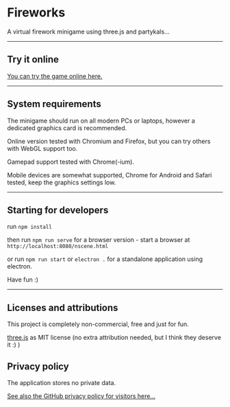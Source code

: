 # Fireworks

A virtual firework minigame using three.js and partykals...

---

## Try it online

[You can try the game online here.](https://goeroeg.github.io/fireworks/fireworks.html)

---

## System requirements

The minigame should run on all modern PCs or laptops, however a dedicated graphics card is recommended.

Online version tested with Chromium and Firefox, but you can try others with WebGL support too.

Gamepad support tested with Chrome(-ium).

Mobile devices are somewhat supported, Chrome for Android and Safari tested, keep the graphics settings low.

---

## Starting for developers

run ```npm install```

then run ```npm run serve``` for a browser version - start a browser at ```http://localhost:8080/nscene.html```

or run ```npm run start``` or ```electron .``` for a standalone application using electron.

Have fun :)

---

## Licenses and attributions

This project is completely non-commercial, free and just for fun.

[three.js](https://threejs.org/) as MIT license (no extra attribution needed, but I think they deserve it :) )

## Privacy policy

The application stores no private data.

[See also the GitHub privacy policy for visitors here...](https://help.github.com/en/github/site-policy/github-privacy-statement#github-pages)
